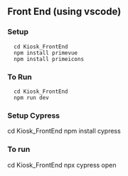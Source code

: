 ## Front End (using vscode)

### Setup
```
  cd Kiosk_FrontEnd
  npm install primevue
  npm install primeicons
```

### To Run
```
  cd Kiosk_FrontEnd
  npm run dev
```

### Setup Cypress
cd Kiosk_FrontEnd
npm install cypress

### To run
cd Kiosk_FrontEnd
npx cypress open

